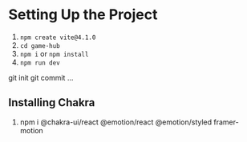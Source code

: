 # Setting Up the Project

1. `npm create vite@4.1.0`
2. `cd game-hub`
3. `npm i` or `npm install`
4. `npm run dev`

git init
git commit ...

## Installing Chakra

1. npm i @chakra-ui/react @emotion/react @emotion/styled framer-motion
